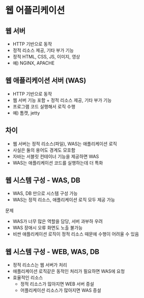 # 웹 어플리케이션

## 웹 서버
- HTTP 기반으로 동작
- 정적 리소스 제공, 기타 부가 기능
- 정적 HTML, CSS, JS, 이미지, 영상
- 예) NGINX, APACHE 

## 웹 애플리케이션 서버 (WAS)

- HTTP 기반으로 동작
- 웹 서버 기능 포함 + 정적 리소스 제공, 기타 부가 기능
- 프로그램 코드 실행해서 로직 수행
- 예) 톰캣, jetty

## 차이

- 웹 서버는 정적 리소스(파일), WAS는 애플리케이션 로직
- 사실은 둘의 용어도 경계도 모호함
- 자바는 서블릿 컨테이너 기능을 제공하면 WAS
- WAS는 애플리케이션 코드를 실행하는데 더 특화

## 웹 시스템 구성 - WAS, DB

- WAS, DB 만으로 시스템 구성 가능
- WAS는 정적 리소스, 애플리케이션 로직 모두 제공 가능

문제
- WAS가 너무 많은 역할을 담당, 서버 과부하 우려
- WAS 장애시 오류 화면도 노출 불가능
- 비싼 애플리케이션 로직이 정적 리소스 때문에 수행이 어려울 수 있음

## 웹 시스템 구성 - WEB, WAS, DB
- 정적 리소스는 웹 서버가 처리
- 애플리케이션 로직같은 동적인 처리가 필요하면 WAS에 요청
- 효율적인 리소스
    - 정적 리소스가 많아지면 WEB 서버 증설
    - 어플리케이션 리소스가 많아지면 WAS 증설
